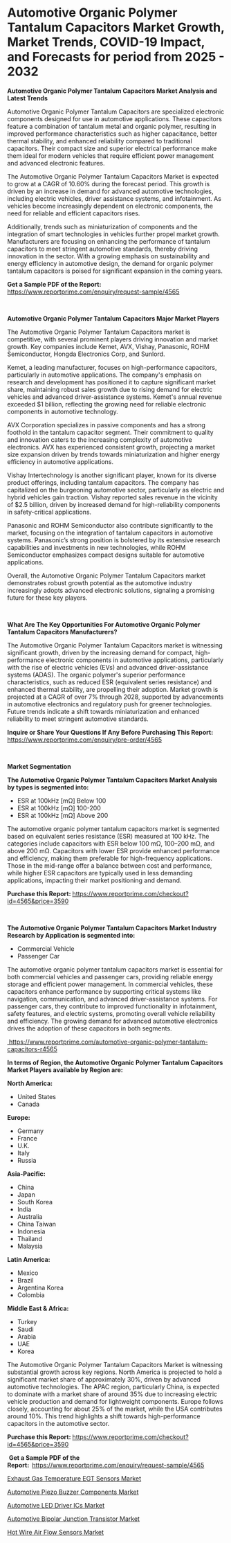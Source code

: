 <p><h1>Automotive Organic Polymer Tantalum Capacitors Market Growth, Market Trends, COVID-19 Impact, and Forecasts for period from 2025 - 2032</h1></p><p><strong>Automotive Organic Polymer Tantalum Capacitors Market Analysis and Latest Trends</strong></p>
<p><p>Automotive Organic Polymer Tantalum Capacitors are specialized electronic components designed for use in automotive applications. These capacitors feature a combination of tantalum metal and organic polymer, resulting in improved performance characteristics such as higher capacitance, better thermal stability, and enhanced reliability compared to traditional capacitors. Their compact size and superior electrical performance make them ideal for modern vehicles that require efficient power management and advanced electronic features.</p><p>The Automotive Organic Polymer Tantalum Capacitors Market is expected to grow at a CAGR of 10.60% during the forecast period. This growth is driven by an increase in demand for advanced automotive technologies, including electric vehicles, driver assistance systems, and infotainment. As vehicles become increasingly dependent on electronic components, the need for reliable and efficient capacitors rises. </p><p>Additionally, trends such as miniaturization of components and the integration of smart technologies in vehicles further propel market growth. Manufacturers are focusing on enhancing the performance of tantalum capacitors to meet stringent automotive standards, thereby driving innovation in the sector. With a growing emphasis on sustainability and energy efficiency in automotive design, the demand for organic polymer tantalum capacitors is poised for significant expansion in the coming years.</p></p>
<p><strong>Get a Sample PDF of the Report:&nbsp;</strong> <a href="https://www.reportprime.com/enquiry/request-sample/4565?utm_campaign=123&utm_medium=2&utm_source=Github&utm_content=ia&utm_term=19032025&utm_id=automotive-organic-polymer-tantalum-capacitors">https://www.reportprime.com/enquiry/request-sample/4565</a></p>
<p>&nbsp;</p>
<p><strong>Automotive Organic Polymer Tantalum Capacitors Major Market Players</strong></p>
<p><p>The Automotive Organic Polymer Tantalum Capacitors market is competitive, with several prominent players driving innovation and market growth. Key companies include Kemet, AVX, Vishay, Panasonic, ROHM Semiconductor, Hongda Electronics Corp, and Sunlord.</p><p>Kemet, a leading manufacturer, focuses on high-performance capacitors, particularly in automotive applications. The company's emphasis on research and development has positioned it to capture significant market share, maintaining robust sales growth due to rising demand for electric vehicles and advanced driver-assistance systems. Kemet's annual revenue exceeded $1 billion, reflecting the growing need for reliable electronic components in automotive technology.</p><p>AVX Corporation specializes in passive components and has a strong foothold in the tantalum capacitor segment. Their commitment to quality and innovation caters to the increasing complexity of automotive electronics. AVX has experienced consistent growth, projecting a market size expansion driven by trends towards miniaturization and higher energy efficiency in automotive applications.</p><p>Vishay Intertechnology is another significant player, known for its diverse product offerings, including tantalum capacitors. The company has capitalized on the burgeoning automotive sector, particularly as electric and hybrid vehicles gain traction. Vishay reported sales revenue in the vicinity of $2.5 billion, driven by increased demand for high-reliability components in safety-critical applications.</p><p>Panasonic and ROHM Semiconductor also contribute significantly to the market, focusing on the integration of tantalum capacitors in automotive systems. Panasonic’s strong position is bolstered by its extensive research capabilities and investments in new technologies, while ROHM Semiconductor emphasizes compact designs suitable for automotive applications.</p><p>Overall, the Automotive Organic Polymer Tantalum Capacitors market demonstrates robust growth potential as the automotive industry increasingly adopts advanced electronic solutions, signaling a promising future for these key players.</p></p>
<p>&nbsp;</p>
<p><strong>What Are The Key Opportunities For Automotive Organic Polymer Tantalum Capacitors Manufacturers?</strong></p>
<p><p>The Automotive Organic Polymer Tantalum Capacitors market is witnessing significant growth, driven by the increasing demand for compact, high-performance electronic components in automotive applications, particularly with the rise of electric vehicles (EVs) and advanced driver-assistance systems (ADAS). The organic polymer's superior performance characteristics, such as reduced ESR (equivalent series resistance) and enhanced thermal stability, are propelling their adoption. Market growth is projected at a CAGR of over 7% through 2028, supported by advancements in automotive electronics and regulatory push for greener technologies. Future trends indicate a shift towards miniaturization and enhanced reliability to meet stringent automotive standards.</p></p>
<p><strong>Inquire or Share Your Questions If Any Before Purchasing This Report:</strong> <a href="https://www.reportprime.com/enquiry/pre-order/4565?utm_campaign=123&utm_medium=2&utm_source=Github&utm_content=ia&utm_term=19032025&utm_id=automotive-organic-polymer-tantalum-capacitors">https://www.reportprime.com/enquiry/pre-order/4565</a></p>
<p>&nbsp;</p>
<p><strong>Market Segmentation</strong></p>
<p><strong>The Automotive Organic Polymer Tantalum Capacitors Market Analysis by types is segmented into:</strong></p>
<p><ul><li>ESR at 100kHz [mΩ] Below 100</li><li>ESR at 100kHz [mΩ] 100-200</li><li>ESR at 100kHz [mΩ] Above 200</li></ul></p>
<p><p>The automotive organic polymer tantalum capacitors market is segmented based on equivalent series resistance (ESR) measured at 100 kHz. The categories include capacitors with ESR below 100 mΩ, 100–200 mΩ, and above 200 mΩ. Capacitors with lower ESR provide enhanced performance and efficiency, making them preferable for high-frequency applications. Those in the mid-range offer a balance between cost and performance, while higher ESR capacitors are typically used in less demanding applications, impacting their market positioning and demand.</p></p>
<p><strong>Purchase this Report:&nbsp;</strong><a href="https://www.reportprime.com/checkout?id=4565&price=3590&utm_campaign=123&utm_medium=2&utm_source=Github&utm_content=ia&utm_term=19032025&utm_id=automotive-organic-polymer-tantalum-capacitors">https://www.reportprime.com/checkout?id=4565&price=3590</a></p>
<p>&nbsp;</p>
<p><strong>The Automotive Organic Polymer Tantalum Capacitors Market Industry Research by Application is segmented into:</strong></p>
<p><ul><li>Commercial Vehicle</li><li>Passenger Car</li></ul></p>
<p><p>The automotive organic polymer tantalum capacitors market is essential for both commercial vehicles and passenger cars, providing reliable energy storage and efficient power management. In commercial vehicles, these capacitors enhance performance by supporting critical systems like navigation, communication, and advanced driver-assistance systems. For passenger cars, they contribute to improved functionality in infotainment, safety features, and electric systems, promoting overall vehicle reliability and efficiency. The growing demand for advanced automotive electronics drives the adoption of these capacitors in both segments.</p></p>
<p><a href="https://www.reportprime.com/automotive-organic-polymer-tantalum-capacitors-r4565?utm_campaign=123&utm_medium=2&utm_source=Github&utm_content=ia&utm_term=19032025&utm_id=automotive-organic-polymer-tantalum-capacitors">&nbsp;https://www.reportprime.com/automotive-organic-polymer-tantalum-capacitors-r4565</a></p>
<p><strong>In terms of Region, the Automotive Organic Polymer Tantalum Capacitors Market Players available by Region are:</strong></p>
<p>
    <p> <strong> North America: </strong>
        <ul>
            <li>United States</li>
            <li>Canada</li>
        </ul>
        </p> 
    <p> <strong> Europe: </strong>
        <ul>
            <li>Germany</li>
            <li>France</li>
            <li>U.K.</li>
            <li>Italy</li>
            <li>Russia</li>
        </ul>
        </p> 
    <p> <strong> Asia-Pacific: </strong>
        <ul>
            <li>China</li>
            <li>Japan</li>
            <li>South Korea</li>
            <li>India</li>
            <li>Australia</li>
            <li>China Taiwan</li>
            <li>Indonesia</li>
            <li>Thailand</li>
            <li>Malaysia</li>
        </ul>
        </p> 
    <p> <strong> Latin America: </strong>
        <ul>
            <li>Mexico</li>
            <li>Brazil</li>
            <li>Argentina Korea</li>
            <li>Colombia</li>
        </ul>
        </p> 
    <p> <strong> Middle East & Africa: </strong>
        <ul>
            <li>Turkey</li>
            <li>Saudi</li>
            <li>Arabia</li>
            <li>UAE</li>
            <li>Korea</li>
        </ul>
    </p>
    </p>
<p><p>The Automotive Organic Polymer Tantalum Capacitors Market is witnessing substantial growth across key regions. North America is projected to hold a significant market share of approximately 30%, driven by advanced automotive technologies. The APAC region, particularly China, is expected to dominate with a market share of around 35% due to increasing electric vehicle production and demand for lightweight components. Europe follows closely, accounting for about 25% of the market, while the USA contributes around 10%. This trend highlights a shift towards high-performance capacitors in the automotive sector.</p></p>
<p><strong>Purchase this Report: </strong><a href="https://www.reportprime.com/checkout?id=4565&price=3590&utm_campaign=123&utm_medium=2&utm_source=Github&utm_content=ia&utm_term=19032025&utm_id=automotive-organic-polymer-tantalum-capacitors">https://www.reportprime.com/checkout?id=4565&price=3590</a></p>
<p>&nbsp;<strong>Get a Sample PDF of the Report:&nbsp;&nbsp;</strong><a href="https://www.reportprime.com/enquiry/request-sample/4565?utm_campaign=123&utm_medium=2&utm_source=Github&utm_content=ia&utm_term=19032025&utm_id=automotive-organic-polymer-tantalum-capacitors">https://www.reportprime.com/enquiry/request-sample/4565</a></p>
<p><strong></strong></p>
<p><p><a href="https://github.com/reahmmunises/Market-Research-Report-List-1/blob/main/exhaust-gas-temperature-egt-sensors-market.md?utm_campaign=123&utm_medium=2&utm_source=Github&utm_content=ia&utm_term=19032025&utm_id=automotive-organic-polymer-tantalum-capacitors">Exhaust Gas Temperature EGT Sensors Market</a></p><p><a href="https://github.com/pilukypalis/Market-Research-Report-List-1/blob/main/automotive-piezo-buzzer-components-market.md?utm_campaign=123&utm_medium=2&utm_source=Github&utm_content=ia&utm_term=19032025&utm_id=automotive-organic-polymer-tantalum-capacitors">Automotive Piezo Buzzer Components Market</a></p><p><a href="https://github.com/jugutstam/Market-Research-Report-List-1/blob/main/automotive-led-driver-ics-market.md?utm_campaign=123&utm_medium=2&utm_source=Github&utm_content=ia&utm_term=19032025&utm_id=automotive-organic-polymer-tantalum-capacitors">Automotive LED Driver ICs Market</a></p><p><a href="https://github.com/zakkistuey/Market-Research-Report-List-1/blob/main/automotive-bipolar-junction-transistor-market.md?utm_campaign=123&utm_medium=2&utm_source=Github&utm_content=ia&utm_term=19032025&utm_id=automotive-organic-polymer-tantalum-capacitors">Automotive Bipolar Junction Transistor Market</a></p><p><a href="https://github.com/siertnamba7u/Market-Research-Report-List-1/blob/main/hot-wire-air-flow-sensors-market.md?utm_campaign=123&utm_medium=2&utm_source=Github&utm_content=ia&utm_term=19032025&utm_id=automotive-organic-polymer-tantalum-capacitors">Hot Wire Air Flow Sensors Market</a></p></p>